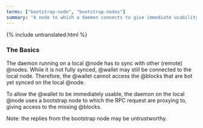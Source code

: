```yaml
---
terms: ["bootstrap-node", "bootstrap-nodes"]
summary: "A node to which a daemon connects to give immediate usability to wallets while syncing"
---
```


{% include untranslated.html %}
### The Basics

The daemon running on a local @node has to sync with other (remote) @nodes. While it is not fully synced, @wallet may still be connected to the local node. Therefore, the @wallet cannot access the @blocks that are bot yet synced on the local @node.

To allow the @wallet to be immediately usable, the daemon on the local @node uses a bootstrap node to which the RPC request are proxying to, giving access to the missing @blocks.

Note: the replies from the bootstrap node may be untrustworthy.

